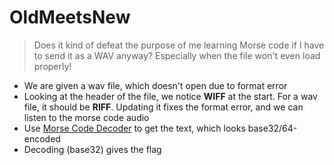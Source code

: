 # OldMeetsNew

> Does it kind of defeat the purpose of me learning Morse code if I have to send it as a WAV anyway? Especially when the file won't even load properly!

- We are given a wav file, which doesn't open due to format error
- Looking at the header of the file, we notice **WIFF** at the start. For a wav file, it should be **RIFF**. Updating it fixes the format error, and we can listen to the morse code audio
- Use [Morse Code Decoder](https://morsecode.world/international/decoder/audio-decoder-adaptive.html) to get the text, which looks base32/64-encoded
- Decoding (base32) gives the flag
